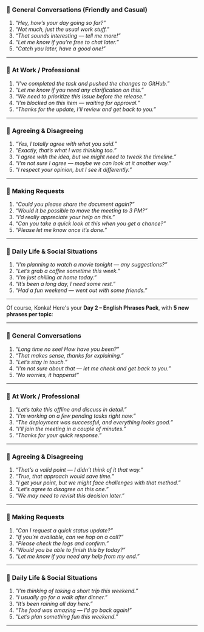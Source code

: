 ### 🔹 **General Conversations (Friendly and Casual)**

1. *“Hey, how’s your day going so far?”*
2. *“Not much, just the usual work stuff.”*
3. *“That sounds interesting — tell me more!”*
4. *“Let me know if you’re free to chat later.”*
5. *“Catch you later, have a good one!”*

---

### 🔹 **At Work / Professional**

1. *“I’ve completed the task and pushed the changes to GitHub.”*
2. *“Let me know if you need any clarification on this.”*
3. *“We need to prioritize this issue before the release.”*
4. *“I’m blocked on this item — waiting for approval.”*
5. *“Thanks for the update, I’ll review and get back to you.”*

---

### 🔹 **Agreeing & Disagreeing**

1. *“Yes, I totally agree with what you said.”*
2. *“Exactly, that’s what I was thinking too.”*
3. *“I agree with the idea, but we might need to tweak the timeline.”*
4. *“I’m not sure I agree — maybe we can look at it another way.”*
5. *“I respect your opinion, but I see it differently.”*

---

### 🔹 **Making Requests**

1. *“Could you please share the document again?”*
2. *“Would it be possible to move the meeting to 3 PM?”*
3. *“I’d really appreciate your help on this.”*
4. *“Can you take a quick look at this when you get a chance?”*
5. *“Please let me know once it’s done.”*

---

### 🔹 **Daily Life & Social Situations**

1. *“I’m planning to watch a movie tonight — any suggestions?”*
2. *“Let’s grab a coffee sometime this week.”*
3. *“I’m just chilling at home today.”*
4. *“It’s been a long day, I need some rest.”*
5. *“Had a fun weekend — went out with some friends.”*

---
Of course, Konka! Here's your **Day 2 – English Phrases Pack**, with **5 new phrases per topic**:

---

### 🔹 **General Conversations**

1. *“Long time no see! How have you been?”*
2. *“That makes sense, thanks for explaining.”*
3. *“Let’s stay in touch.”*
4. *“I’m not sure about that — let me check and get back to you.”*
5. *“No worries, it happens!”*

---

### 🔹 **At Work / Professional**

1. *“Let’s take this offline and discuss in detail.”*
2. *“I’m working on a few pending tasks right now.”*
3. *“The deployment was successful, and everything looks good.”*
4. *“I’ll join the meeting in a couple of minutes.”*
5. *“Thanks for your quick response.”*

---

### 🔹 **Agreeing & Disagreeing**

1. *“That’s a valid point — I didn’t think of it that way.”*
2. *“True, that approach would save time.”*
3. *“I get your point, but we might face challenges with that method.”*
4. *“Let’s agree to disagree on this one.”*
5. *“We may need to revisit this decision later.”*

---

### 🔹 **Making Requests**

1. *“Can I request a quick status update?”*
2. *“If you’re available, can we hop on a call?”*
3. *“Please check the logs and confirm.”*
4. *“Would you be able to finish this by today?”*
5. *“Let me know if you need any help from my end.”*

---

### 🔹 **Daily Life & Social Situations**

1. *“I’m thinking of taking a short trip this weekend.”*
2. *“I usually go for a walk after dinner.”*
3. *“It’s been raining all day here.”*
4. *“The food was amazing — I’d go back again!”*
5. *“Let’s plan something fun this weekend.”*

---

